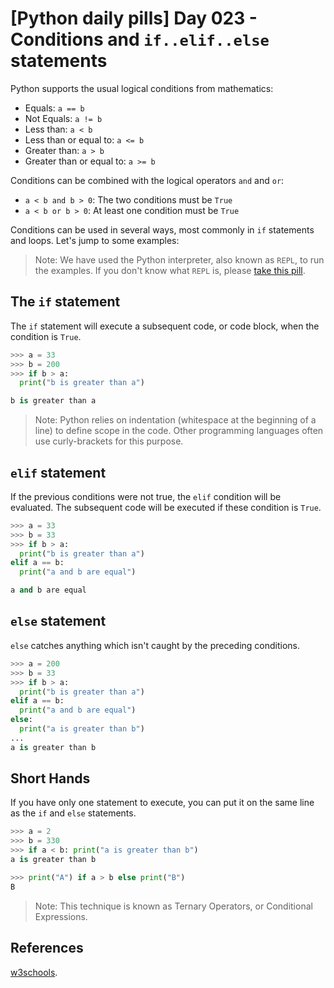 # [Python daily pills] Day 023 - Conditions and `if..elif..else` statements

Python supports the usual logical conditions from mathematics:

- Equals: `a == b`
- Not Equals: `a != b`
- Less than: `a < b`
- Less than or equal to: `a <= b`
- Greater than: `a > b`
- Greater than or equal to: `a >= b`

Conditions can be combined with the logical operators `and` and `or`:

- `a < b and b > 0`: The two conditions must be `True`
- `a < b or b > 0`: At least one condition must be `True`

Conditions can be used in several ways, most commonly in `if` statements and loops. Let's jump to some examples:

> Note: We have used the Python interpreter, also known as `REPL`, to run the examples. If you don't know what `REPL` is, please [take this pill](../day-005).

## The `if` statement

The `if` statement will execute a subsequent code, or code block, when the condition is `True`.

```python
>>> a = 33
>>> b = 200
>>> if b > a:
  print("b is greater than a")

b is greater than a
```

> Note: Python relies on indentation (whitespace at the beginning of a line) to define scope in the code. Other programming languages often use curly-brackets for this purpose.

## `elif` statement

If the previous conditions were not true, the `elif` condition will be evaluated. The subsequent code will be executed if these condition is `True`.

```python
>>> a = 33
>>> b = 33
>>> if b > a:
  print("b is greater than a")
elif a == b:
  print("a and b are equal")

a and b are equal
```

## `else` statement

`else` catches anything which isn't caught by the preceding conditions.

```python
>>> a = 200
>>> b = 33
>>> if b > a:
  print("b is greater than a")
elif a == b:
  print("a and b are equal")
else:
  print("a is greater than b")
...
a is greater than b
```

## Short Hands

If you have only one statement to execute, you can put it on the same line as the `if` and `else` statements.

```python
>>> a = 2
>>> b = 330
>>> if a < b: print("a is greater than b")
a is greater than b

>>> print("A") if a > b else print("B")
B
```

> Note: This technique is known as Ternary Operators, or Conditional Expressions.

## References

 [w3schools](https://www.w3schools.com/python/python_conditions.asp).
